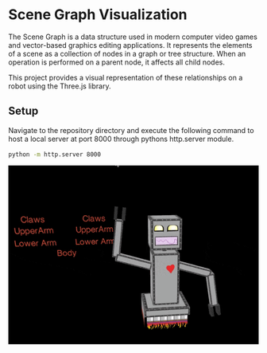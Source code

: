# Scene Graph Visualization 

The Scene Graph is a data structure used in modern computer video games and vector-based graphics editing applications. It represents the elements of a scene as a collection of nodes in a graph or tree structure. When an operation is performed on a parent node, it affects all child nodes.

This project provides a visual representation of these relationships on a robot using the Three.js library.

## Setup

Navigate to the repository directory and execute the following command to host a local server at port 8000 through pythons http.server module.


```sh
python -m http.server 8000
```


![Demo](https://github.com/Steven554/SceneGraphViz/blob/15a70a35a67e3eec1ca2bfcbebe21bd04b4f6bac/SceneGraphGif.gif)
